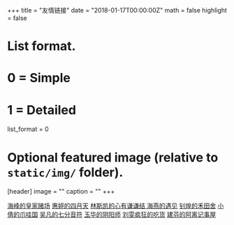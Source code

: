 +++
title = "友情链接"
date = "2018-01-17T00:00:00Z"
math = false
highlight = false

# List format.
#   0 = Simple
#   1 = Detailed
list_format = 0

# Optional featured image (relative to `static/img/` folder).
[header]
image = ""
caption = ""
+++


<a href="http://diaosiitman.com/">海峰的皇家赌场</a>
<a href="https://hunghuiting.github.io/">惠婷的四月天</a>
<a href="https://sky-smart.github.io/"> 林斯凯的心有谦谦结 </a>
<a href="https://chyccc.github.io/">海燕的遇见</a>
<a href="https://linzhaohuang.github.io/">钊煌的禾田舍</a>
<a href="https://huxiaoqian666.github.io/">小倩的爪哇国</a>
<a href="https://vanvivian.github.io/">吴凡的七分音符</a>
<a href="https://cccyyyhhh.github.io/">玉华的阴阳师</a>
<a href="https://wlliuwen.github.io/">刘雯疯狂的吃货</a>
<a href="http://yjf.diaosiitman.com/">建芬的阿离记事屋</a>